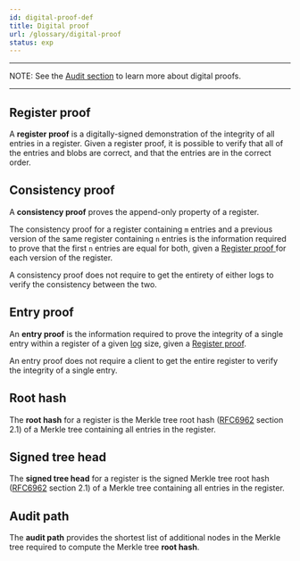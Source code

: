 ```yaml
---
id: digital-proof-def
title: Digital proof
url: /glossary/digital-proof
status: exp
---
```


***
NOTE: See the [Audit section](/data-model/audit) to learn more about
digital proofs.
***

## Register proof

A **register proof** is a digitally-signed demonstration of the integrity of all
entries in a register. Given a register proof, it is possible to verify that
all of the entries and blobs are correct, and that the entries are in the
correct order.

## Consistency proof

A **consistency proof** proves the append-only property of a register.

The consistency proof for a register containing `m` entries and a previous
version of the same register containing `n` entries is the information
required to prove that the first `n` entries are equal for both, given a
[Register proof ](#register-proof) for each version of the register.

A consistency proof does not require to get the entirety of either logs to
verify the consistency between the two.


## Entry proof

An **entry proof** is the information required to prove the integrity of a single
entry within a register of a given [log](/glossary/log) size, given a [Register
proof](#register-proof).

An entry proof does not require a client to get the entire register to verify
the integrity of a single entry.


## Root hash

The **root hash** for a register is the Merkle tree root hash
([RFC6962](@rfc6962) section 2.1) of a Merkle tree containing all entries in
the register.


## Signed tree head

The **signed tree head** for a register is the signed Merkle tree root hash
([RFC6962](@rfc6962) section 2.1) of a Merkle tree containing all entries
in the register.


## Audit path

The **audit path** provides the shortest list of additional nodes in the Merkle
tree required to compute the Merkle tree **root hash**.


